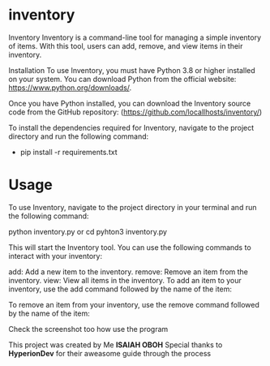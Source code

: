 # inventory

Inventory
Inventory is a command-line tool for managing a simple inventory of items. With this tool, users can add, remove, and view items in their inventory.

Installation
To use Inventory, you must have Python 3.8 or higher installed on your system. You can download Python from the official website: https://www.python.org/downloads/.

Once you have Python installed, you can download the Inventory source code from the GitHub repository: (https://github.com/locallhosts/inventory/)

To install the dependencies required for Inventory, navigate to the project directory and run the following command:


* pip install -r requirements.txt


# Usage
To use Inventory, navigate to the project directory in your terminal and run the following command:

python inventory.py
or cd pyhton3 inventory.py


This will start the Inventory tool. You can use the following commands to interact with your inventory:

add: Add a new item to the inventory.
remove: Remove an item from the inventory.
view: View all items in the inventory.
To add an item to your inventory, use the add command followed by the name of the item:

To remove an item from your inventory, use the remove command followed by the name of the item:


Check the screenshot  too how use the program





This project was created by Me **ISAIAH OBOH**  Special thanks to **HyperionDev** for their aweasome guide through the process




